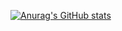 [![Anurag's GitHub stats](https://github-readme-stats.vercel.app/api?username=aleixopi15)](https://github.com/anuraghazra/github-readme-stats)
